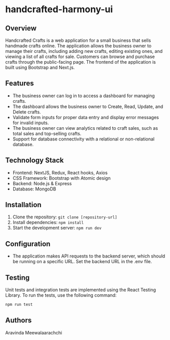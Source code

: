 # handcrafted-harmony-ui

## Overview

Handcrafted Crafts is a web application for a small business that sells handmade crafts online. The application allows the business owner to manage their crafts, including adding new crafts, editing existing ones, and viewing a list of all crafts for sale. Customers can browse and purchase crafts through the public-facing page. The frontend of the application is built using Bootstrap and Next.js.

## Features

- The business owner can log in to access a dashboard for managing crafts.
- The dashboard allows the business owner to Create, Read, Update, and Delete crafts.
- Validate form inputs for proper data entry and display error messages for invalid inputs.
- The business owner can view analytics related to craft sales, such as total sales and top-selling crafts.
- Support for database connectivity with a relational or non-relational database.

## Technology Stack

- Frontend: NextJS, Redux, React hooks, Axios
- CSS Framework: Bootstrap with Atomic design
- Backend: Node.js & Express
- Database: MongoDB

## Installation

1. Clone the repository: `git clone [repository-url]`
2. Install dependencies: `npm install`
3. Start the development server: `npm run dev`

## Configuration

- The application makes API requests to the backend server, which should be running on a specific URL. Set the backend URL in the .env file.

## Testing

Unit tests and integration tests are implemented using the React Testing Library. To run the tests, use the following command:

```bash
npm run test
```

## Authors

Aravinda Meewalaarachchi
